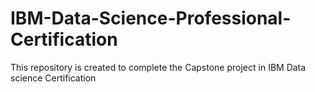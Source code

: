 # IBM-Data-Science-Professional-Certification
This repository is created to complete the Capstone project in IBM Data science Certification
